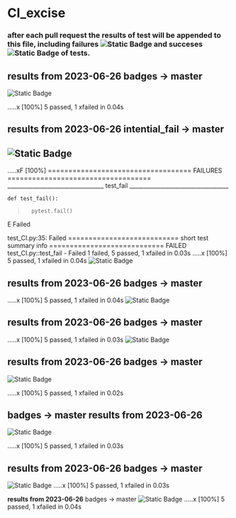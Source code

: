 # CI_excise

### after each pull request the results of test will be appended to this file, including failures ![Static Badge](https://img.shields.io/badge/test-fail-red) and succeses ![Static Badge](https://img.shields.io/badge/test-pass-green) of tests. 







## __results from 2023-06-26__ badges -> master 
![Static Badge](https://img.shields.io/badge/test-pass-green)

.....x                                                                   [100%]
5 passed, 1 xfailed in 0.04s

## __results from 2023-06-26__ intential_fail -> master 
## ![Static Badge](https://img.shields.io/badge/test-fail-red)

.....xF                                                                  [100%]
=================================== FAILURES ===================================
__________________________________ test_fail ___________________________________

    def test_fail():
>       pytest.fail()
E       Failed

test_CI.py:35: Failed
=========================== short test summary info ============================
FAILED test_CI.py::test_fail - Failed
1 failed, 5 passed, 1 xfailed in 0.03s
.....x                                                                   [100%]
5 passed, 1 xfailed in 0.04s
 ![Static Badge](https://img.shields.io/badge/test-pass-green)


## __results from 2023-06-26__ badges -> master
.....x                                                                   [100%]
5 passed, 1 xfailed in 0.04s
 ![Static Badge](https://img.shields.io/badge/test-pass-green)


## __results from 2023-06-26__ badges -> master
.....x                                                                   [100%]
5 passed, 1 xfailed in 0.03s
 ![Static Badge](https://img.shields.io/badge/test-pass-green)


## __results from 2023-06-26__ badges -> master
 ![Static Badge](https://img.shields.io/badge/test-pass-green)

.....x                                                                   [100%]
5 passed, 1 xfailed in 0.02s

## badges -> master __results from 2023-06-26__ 
 ![Static Badge](https://img.shields.io/badge/test-pass-green)

.....x                                                                   [100%]
5 passed, 1 xfailed in 0.03s

## __results from 2023-06-26__ badges -> master
![Static Badge](https://img.shields.io/badge/test-pass-green)
.....x                                                                   [100%]
5 passed, 1 xfailed in 0.03s

__results from 2023-06-26__ badges -> master
![Static Badge](https://img.shields.io/badge/test-pass-green)
.....x                                                                   [100%]
5 passed, 1 xfailed in 0.04s
